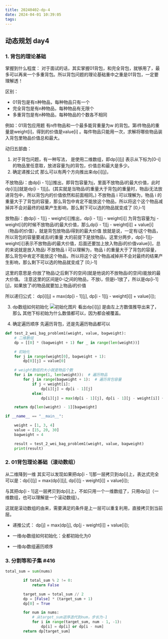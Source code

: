 ```yaml
---
title: 20240402-dp-4
date: 2024-04-01 10:39:05
tags:
---
```


## 动态规划 day4

### 1. 背包的理论基础

掌握到什么程度： 对于面试的话，其实掌握01背包，和完全背包，就够用了，最多可以再来一个多重背包。所以背包问题的理论基础重中之重是01背包，一定要理解透！

区别： 
- 01背包是有n种物品，每种物品只有一个
- 完全背包是有n种物品，每种物品有无限个
- 多重背包是有n种物品，每种物品的个数各不相同

例如：01背包应用题
有n件物品和一个最多能背重量为w 的背包。第i件物品的重量是weight[i]，得到的价值是value[i] 。每件物品只能用一次，求解将哪些物品装入背包里物品价值总和最大。

动归五部曲：
1. 对于背包问题，有一种写法， 是使用二维数组，即dp[i][j] 表示从下标为[0-i]的物品里任意取，放进容量为j的背包，价值总和最大是多少。
2. 确定递推公式
那么可以有两个方向推出来dp[i][j]，

不放物品i：由dp[i - 1][j]推出，即背包容量为j，里面不放物品i的最大价值，此时dp[i][j]就是dp[i - 1][j]。(其实就是当物品i的重量大于背包j的重量时，物品i无法放进背包中，所以背包内的价值依然和前面相同。)
不放物品 i 可以理解为，物品 i 的重量大于了背包的容量，那么背包中肯定不能放这个物品，所以将这个这个物品减掉并不会对最终的结果产生影响，那么剩下可以选的物品就变成了 [0,i-1]

放物品i：由dp[i - 1][j - weight[i]]推出，dp[i - 1][j - weight[i]] 为背包容量为j - weight[i]的时候不放物品i的最大价值，那么dp[i - 1][j - weight[i]] + value[i] （物品i的价值），就是背包放物品i得到的最大价值
放就是说，一定有i这个物品，所以背包的容量要减去i的重量
大的前提下是放物品i。这里分两步，dp[i-1][j-weight[i]]表示不放物品i的最大价值，后面还要加上放入物品i的价值value[i]，总的来说就是放入物品i
不放物品 i 可以理解为，物品 i 的重量大于了背包的容量，那么背包中肯定不能放这个物品，所以将这个这个物品减掉并不会对最终的结果产生影响，那么剩下可以选的物品就变成了 [0,i-1]

这里的意思是:你放了物品i之后剩下的空间(就是他说的不放物品i的空间)能放的最大价值。
注意这里的区间是0-i之间的物品，不放i，但是i-1放了，所以是dp[i-1][j]，如果放了i的物品就要加上物品i的价值

所以递归公式： dp[i][j] = max(dp[i - 1][j], dp[i - 1][j - weight[i]] + value[i]);

3. dp数组如何初始化
![初始化图片](https://code-thinking-1253855093.file.myqcloud.com/pics/20210110103109140.png)
看出dp[i][j] 是由左上方数值推导出来了，那么 其他下标初始为什么数值都可以，因为都会被覆盖。

4. 确定遍历顺序
先遍历背包，还是先遍历物品都可以

```python
def test_2_wei_bag_problem1(weight, value, bagweight):
    # 二维数组
    dp = [[0] * (bagweight + 1) for _ in range(len(weight))]

    # 初始化
    for j in range(weight[0], bagweight + 1):
        dp[0][j] = value[0]

    # weight数组的大小就是物品个数
    for i in range(1, len(weight)):  # 遍历物品
        for j in range(bagweight + 1):  # 遍历背包容量
            if j < weight[i]:
                dp[i][j] = dp[i - 1][j]
            else:
                dp[i][j] = max(dp[i - 1][j], dp[i - 1][j - weight[i]] + value[i])

    return dp[len(weight) - 1][bagweight]

if __name__ == "__main__":

    weight = [1, 3, 4]
    value = [15, 20, 30]
    bagweight = 4

    result = test_2_wei_bag_problem1(weight, value, bagweight)
    print(result)
```


### 2. 01背包理论基础（滚动数组）
从二维降到一维
其实可以发现如果把dp[i - 1]那一层拷贝到dp[i]上，表达式完全可以是：dp[i][j] = max(dp[i][j], dp[i][j - weight[i]] + value[i]);

与其把dp[i - 1]这一层拷贝到dp[i]上，不如只用一个一维数组了，只用dp[j]（一维数组，也可以理解是一个滚动数组）。

这就是滚动数组的由来，需要满足的条件是上一层可以重复利用，直接拷贝到当前层。

- 递推公式：
dp[j] = max(dp[j], dp[j - weight[i]] + value[i]);

- 一维dp数组如何初始化：全都初始化为0

- 一维dp数组遍历顺序


### 3. 分割等和子集 #416

```python
total_sum = sum(nums)

        if total_sum % 2 != 0:
            return False

        target_sum = total_sum // 2
        dp = [False] * (target_sum + 1)
        dp[0] = True

        for num in nums:
            # 从target_sum逆序迭代到num，步长为-1
            for i in range(target_sum, num - 1, -1):
                dp[i] = dp[i] or dp[i - num]
        return dp[target_sum]
```
